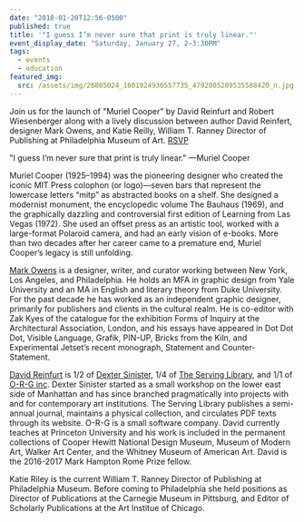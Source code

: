```yaml
---
date: "2018-01-20T12:56-0500"
published: true
title: '"I guess I’m never sure that print is truly linear."'
event_display_date: "Saturday, January 27, 2–3:30PM"
tags:
  - events
  - education
featured_img:
  src: /assets/img/26805024_1601924936557735_4792805289535588420_n.jpg
---
```


Join us for the launch of "Muriel Cooper" by David Reinfurt and Robert Wiesenberger along with a lively discussion between author David Reinfert, designer Mark Owens, and Katie Reilly, William T. Ranney Director of Publishing at Philadelphia Museum of Art. [RSVP](https://www.facebook.com/events/191290224948844/?notif_t=plan_user_joined&notif_id=1516459366897379)

"I guess I’m never sure that print is truly linear." —Muriel Cooper

Muriel Cooper (1925–1994) was the pioneering designer who created the iconic MIT Press colophon (or logo)—seven bars that represent the lowercase letters “mitp” as abstracted books on a shelf. She designed a modernist monument, the encyclopedic volume The Bauhaus (1969), and the graphically dazzling and controversial first edition of Learning from Las Vegas (1972). She used an offset press as an artistic tool, worked with a large-format Polaroid camera, and had an early vision of e-books. More than two decades after her career came to a premature end, Muriel Cooper’s legacy is still unfolding.

[Mark Owens](http://www.lifeofthemind.net/) is a designer, writer, and curator working between New York, Los Angeles, and Philadelphia. He holds an MFA in graphic design from Yale University and an MA in English and literary theory from Duke University. For the past decade he has worked as an independent graphic designer, primarily for publishers and clients in the cultural realm. He is co-editor with Zak Kyes of the catalogue for the exhibition Forms of Inquiry at the Architectural Association, London, and his essays have appeared in Dot Dot Dot, Visible Language, Grafik, PIN-UP, Bricks from the Kiln, and Experimental Jetset’s recent monograph, Statement and Counter-Statement.

[David Reinfurt](http://arts.princeton.edu/people/profiles/reinfurt/) is 1/2 of [Dexter Sinister](http://www.dextersinister.org/), 1/4 of [The Serving Library](http://www.servinglibrary.org/), and 1/1 of [O-R-G inc](http://www.o-r-g.com/). Dexter Sinister started as a small workshop on the lower east side of Manhattan and has since branched pragmatically into projects with and for contemporary art institutions. The Serving Library publishes a semi-annual journal, maintains a physical collection, and circulates PDF texts through its website. O-R-G is a small software company. David currently teaches at Princeton University and his work is included in the permanent collections of Cooper Hewitt National Design Museum, Museum of Modern Art, Walker Art Center, and the Whitney Museum of American Art. David is the 2016-2017 Mark Hampton Rome Prize fellow.

Katie Riley is the current William T. Ranney Director of Publishing at Philadelphia Museum. Before coming to Philadelphia she held positions as Director of Publications at the Carnegie Museum in Pittsburg, and Editor of Scholarly Publications at the Art Institue of Chicago.
